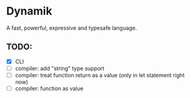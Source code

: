 # Dynamik
A fast, powerful, expressive and typesafe language.

## TODO:
- [x] CLI
- [ ] compiler: add "string" type support
- [ ] compiler: treat function return as a value (only in let statement right now)
- [ ] compiler: function as value
